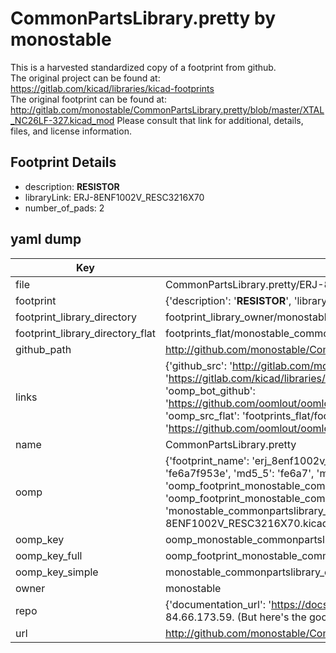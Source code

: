 # CommonPartsLibrary.pretty by monostable  
This is a harvested standardized copy of a footprint from github.  
The original project can be found at:  
https://gitlab.com/kicad/libraries/kicad-footprints  
The original footprint can be found at:
http://gitlab.com/monostable/CommonPartsLibrary.pretty/blob/master/XTAL_NC26LF-327.kicad_mod
Please consult that link for additional, details, files, and license information.  
## Footprint Details
* description: <b>RESISTOR</b>  
* libraryLink: ERJ-8ENF1002V_RESC3216X70  
* number_of_pads: 2  
## yaml dump  
| Key | Value |  
| --- | --- |  
| file | CommonPartsLibrary.pretty/ERJ-8ENF1002V_RESC3216X70.kicad_mod |  
| footprint | {'description': '<b>RESISTOR</b>', 'libraryLink': 'ERJ-8ENF1002V_RESC3216X70', 'number_of_pads': 2} |  
| footprint_library_directory | footprint_library_owner/monostable_CommonPartsLibrary.pretty |  
| footprint_library_directory_flat | footprints_flat/monostable_commonpartslibrary_erj_8enf1002v_resc3216x70/working |  
| github_path | http://github.com/monostable/CommonPartsLibrary.pretty/blob/master/ERJ-8ENF1002V_RESC3216X70.kicad_mod |  
| links | {'github_src': 'http://gitlab.com/monostable/CommonPartsLibrary.pretty/blob/master/XTAL_NC26LF-327.kicad_mod', 'github_src_repo': 'https://gitlab.com/kicad/libraries/kicad-footprints', 'oomp_bot': 'footprints/monostable_commonpartslibrary_erj_8enf1002v_resc3216x70/working', 'oomp_bot_github': 'https://github.com/oomlout/oomlout_oomp_footprint_bot/tree/main/footprints/monostable_commonpartslibrary_erj_8enf1002v_resc3216x70/working', 'oomp_src_flat': 'footprints_flat/footprints_flat/monostable_commonpartslibrary_erj_8enf1002v_resc3216x70/working', 'oomp_src_flat_github': 'https://github.com/oomlout/oomlout_oomp_footprint_src/tree/main/footprints_flat/monostable_commonpartslibrary_erj_8enf1002v_resc3216x70/working'} |  
| name | CommonPartsLibrary.pretty |  
| oomp | {'footprint_name': 'erj_8enf1002v_resc3216x70', 'library_name': 'commonpartslibrary', 'md5': 'fe6a7f953ecc9a78e219fcf22ea4d0bd', 'md5_10': 'fe6a7f953e', 'md5_5': 'fe6a7', 'md5_6': 'fe6a7f', 'oomp_key': 'oomp_monostable_commonpartslibrary_erj_8enf1002v_resc3216x70', 'oomp_key_extra': 'oomp_footprint_monostable_commonpartslibrary_erj_8enf1002v_resc3216x70', 'oomp_key_full': 'oomp_footprint_monostable_commonpartslibrary_erj_8enf1002v_resc3216x70_fe6a7f', 'oomp_key_simple': 'monostable_commonpartslibrary_erj_8enf1002v_resc3216x70', 'original_filename': 'CommonPartsLibrary.pretty/ERJ-8ENF1002V_RESC3216X70.kicad_mod', 'owner_name': 'monostable'} |  
| oomp_key | oomp_monostable_commonpartslibrary_erj_8enf1002v_resc3216x70 |  
| oomp_key_full | oomp_footprint_monostable_commonpartslibrary_erj_8enf1002v_resc3216x70 |  
| oomp_key_simple | monostable_commonpartslibrary_erj_8enf1002v_resc3216x70 |  
| owner | monostable |  
| repo | {'documentation_url': 'https://docs.github.com/rest/overview/resources-in-the-rest-api#rate-limiting', 'message': "API rate limit exceeded for 84.66.173.59. (But here's the good news: Authenticated requests get a higher rate limit. Check out the documentation for more details.)"} |  
| url | http://github.com/monostable/CommonPartsLibrary.pretty |  

